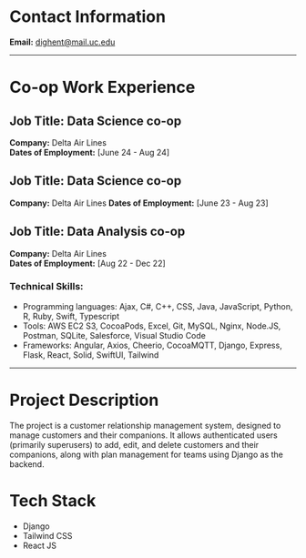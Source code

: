 # Contact Information
**Email:** [dighent@mail.uc.edu](mailto:your.dighent@mail.uc.edu)

---

# Co-op Work Experience

## Job Title: Data Science co-op
**Company:** Delta Air Lines  
**Dates of Employment:** [June 24 - Aug 24]

## Job Title: Data Science co-op
**Company:** Delta Air Lines 
**Dates of Employment:** [June 23 - Aug 23]

## Job Title: Data Analysis co-op
**Company:** Delta Air Lines  
**Dates of Employment:** [Aug 22 - Dec 22]

### Technical Skills:

- Programming languages: Ajax, C#, C++, CSS, Java, JavaScript, Python, R, Ruby, Swift, Typescript
- Tools: AWS EC2 S3, CocoaPods, Excel, Git, MySQL, Nginx, Node.JS, Postman, SQLite, Salesforce, Visual Studio Code
- Frameworks: Angular, Axios, Cheerio, CocoaMQTT, Django, Express, Flask, React, Solid, SwiftUI, Tailwind

---

# Project Description

The project is a customer relationship management system, designed to manage customers and their companions. It allows authenticated users (primarily superusers) to add, edit, and delete customers and their companions, along with plan management for teams using Django as the backend.

# Tech Stack

- Django
- Tailwind CSS
- React JS
